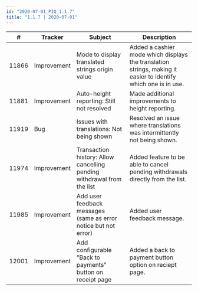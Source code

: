 ```yaml
--- 
id: "2020-07-01_PIQ_1.1.7"
title: "1.1.7 | 2020-07-01"
--- 
```



| #     | Tracker     | Subject                                                                | Description           |
|-------|-------------|------------------------------------------------------------------------|-----------------------|
| 11866 | Improvement | Mode to display translated strings origin value                        | Added a cashier mode which displays the translation strings, making it easier to identify which one is in use. |
| 11881 | Improvement | Auto-height reporting: Still not resolved                              | Made additional improvements to height reporting. |
| 11919 | Bug         | Issues with translations: Not being shown                              | Resolved an issue where translations was intermittently not being shown. |
| 11974 | Improvement | Transaction history: Allow cancelling pending withdrawal from the list | Added feature to be able to cancel pending withdrawals directly from the list. |
| 11985 | Improvement | Add user feedback messages (same as error notice but not error)        | Added user feedback message. |
| 12001 | Improvement | Add configurable "Back to payments" button on receipt page             | Added a back to payment button option on reciept page. |
